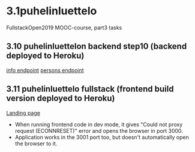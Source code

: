 # 3.1puhelinluettelo
FullstackOpen2019 MOOC-course, part3 tasks

## 3.10 puhelinluettelon backend step10 (backend deployed to Heroku)

[info endpoint](https://fullstack-phonebook-anniluo.herokuapp.com/info)
[persons endpoint](https://fullstack-phonebook-anniluo.herokuapp.com/api/persons)


## 3.11 puhelinluettelo fullstack (frontend build version deployed to Heroku)

[Landing page](https://fullstack-phonebook-anniluo.herokuapp.com/)

- When running frontend code in dev mode, it gives "Could not proxy request (ECONNRESET)" error and opens the browser in port 3000. 
- Application works in the 3001 port too, but doesn't automatically open the browser to it.




